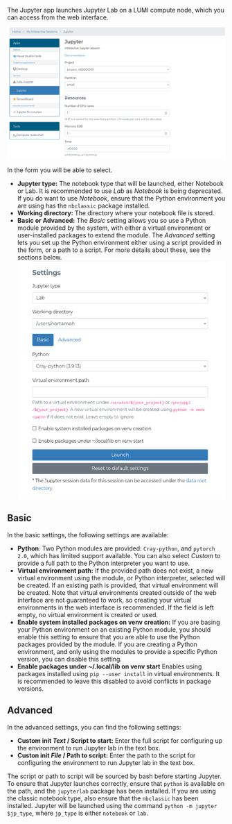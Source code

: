 The Jupyter app launches Jupyter Lab on a LUMI compute node, which you can access from the web interface.

![](../../assets/images/wwwLumiJupyterResources.png)

In the form you will be able to select.

- **Jupyter type:** The notebook type that will be launched, either Notebook or Lab.
    It is recommended to use _Lab_ as _Notebook_ is being deprecated.
    If you do want to use _Notebook_, ensure that the Python environment you are using has the `nbclassic` package installed.
- **Working directory:** The directory where your notebook file is stored.
- **Basic or Advanced:** The _Basic_ setting allows you so use a Python module provided by the system, with either a virtual environment or user-installed packages to extend the module.
    The _Advanced_ setting lets you set up the Python environment either using a script provided in the form, or a path to a script.
    For more details about these, see the sections below.
![](../../assets/images/wwwLumiJupyterSettings.png)


## Basic

In the basic settings, the following settings are available:

- **Python**: Two Python modules are provided: `Cray-python`, and `pytorch 2.0`, which has limited support available.
    You can also select _Custom_ to provide a full path to the Python interpreter you want to use.
- **Virtual environment path:** If the provided path does not exist, a new virtual environment using the module, or Python interpreter, selected will be created.
    If an existing path is provided, that virtual environment will be created.
    Note that virtual environments created outside of the web interface are not guaranteed to work, so creating your virtual environments in the web interface is recommended.
    If the field is left empty, no virtual environment is created or used.
- **Enable system installed packages on venv creation:** If you are basing your Python environment on an existing Python module, you should enable this setting to ensure that you are able to use the Python packages provided by the module.
    If you are creating a Python environment, and only using the modules to provide a specific Python version, you can disable this setting.
- **Enable packages under ~/.local/lib on venv start** Enables using packages installed using `pip --user install` in virtual environments.
    It is recommended to leave this disabled to avoid conflicts in package versions.


## Advanced

In the advanced settings, you can find the following settings:

- **Custom init _Text_ / Script to start:** Enter the full script for configuring up the environment to run Jupyter lab in the text box.
- **Custon init _File_ / Path to script:** Enter the path to the script for configuring the environment to run Jupyter lab in the text box.

The script or path to script will be sourced by bash before starting Jupyter.
To ensure that Jupyter launches correctly, ensure that `python` is available on the path, and the `jupyterlab` package has been installed.
If you are using the classic notebook type, also ensure that the `nbclassic` has been installed.
Jupyter will be launched using the command `python -m jupyter $jp_type`, where `jp_type` is either `notebook` or `lab`.
